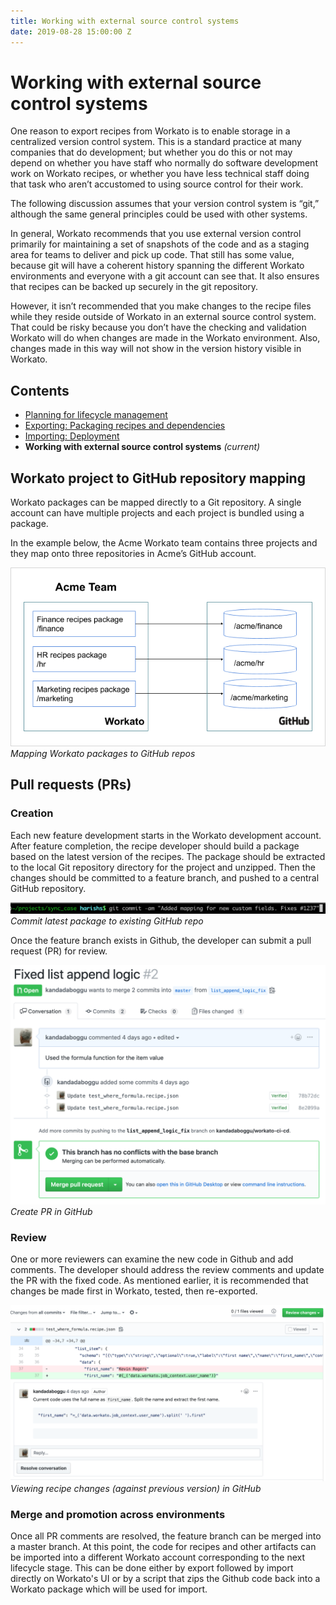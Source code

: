```yaml
---
title: Working with external source control systems
date: 2019-08-28 15:00:00 Z
---
```


# Working with external source control systems

One reason to export recipes from Workato is to enable storage in a centralized version control system. This is a standard practice at many companies that do development; but whether you do this or not may depend on whether you have staff who normally do software development work on Workato recipes, or whether you have less technical staff doing that task who aren’t accustomed to using source control for their work.

The following discussion assumes that your version control system is “git,” although the same general principles could be used with other systems.

In general, Workato recommends that you use external version control primarily for maintaining a set of snapshots of the code and as a staging area for teams to deliver and pick up code. That still has some value, because git will have a coherent history spanning the different Workato environments and everyone with a git account can see that. It also ensures that recipes can be backed up securely in the git repository.

However, it isn’t recommended that you make changes to the recipe files while they reside outside of Workato in an external source control system. That could be risky because you don’t have the checking and validation Workato will do when changes are made in the Workato environment. Also, changes made in this way will not show in the version history visible in Workato.

## Contents

- [Planning for lifecycle management](/recipe-development-lifecycle/rdlc-guide-planning.md)
- [Exporting: Packaging recipes and dependencies](/recipe-development-lifecycle/export.md)
- [Importing: Deployment](/recipe-development-lifecycle/recipe-development-lifecycle/import.md)
- **Working with external source control systems** _(current)_

## Workato project to GitHub repository mapping
Workato packages can be mapped directly to a Git repository. A single account can have multiple projects and each project is bundled using a package.

In the example below, the Acme Workato team contains three projects and they map onto three repositories in Acme’s GitHub account.

![Github workato packages](/assets/images/features/packages/source-control.png)
*Mapping Workato packages to GitHub repos*

## Pull requests (PRs)

### Creation
Each new feature development starts in the Workato development account. After feature completion, the recipe developer should build a package based on the latest version of the recipes. The package should be extracted to the local Git repository directory for the project and unzipped. Then the changes should be committed to a feature branch, and pushed to a central GitHub repository.

![Create PR](/assets/images/features/packages/pr-creation.png)
*Commit latest package to existing GitHub repo*

Once the feature branch exists in Github, the developer can submit a pull request (PR) for review.

![Created PR](/assets/images/features/packages/pr-created.png)
*Create PR in GitHub*

### Review
One or more reviewers can examine the new code in Github and add comments. The developer should address the review comments and update the PR with the fixed code. As mentioned earlier, it is recommended that changes be made first in Workato, tested, then re-exported.

![Review PR](/assets/images/features/packages/pr-review.png)
*Viewing recipe changes (against previous version) in GitHub*

### Merge and promotion across environments
Once all PR comments are resolved, the feature branch can be merged into a master branch. At this point, the code for recipes and other artifacts can be imported into a different Workato account corresponding to the next lifecycle stage. This can be done either by export followed by import directly on Workato's UI or by a script that zips the Github code back into a Workato package which will be used for import.
